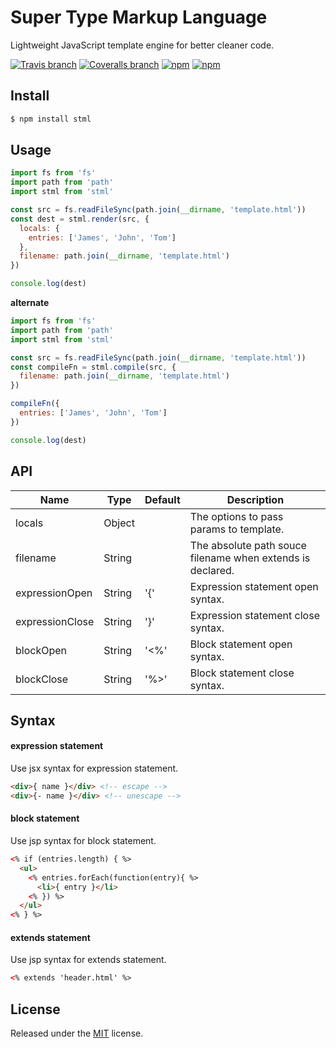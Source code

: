 # Super Type Markup Language

Lightweight JavaScript template engine for better cleaner code.

[![Travis branch](https://img.shields.io/travis/chikara-chan/stml/master.svg)](https://travis-ci.org/chikara-chan/stml)
[![Coveralls branch](https://img.shields.io/coveralls/chikara-chan/stml/master.svg)](https://coveralls.io/github/chikara-chan/stml)
[![npm](https://img.shields.io/npm/v/stml.svg)](https://www.npmjs.com/package/stml)
[![npm](https://img.shields.io/npm/l/stml.svg)](https://github.com/chikara-chan/stml/blob/master/LICENSE)

## Install

``` bash
$ npm install stml
```

## Usage

``` js
import fs from 'fs'
import path from 'path'
import stml from 'stml'

const src = fs.readFileSync(path.join(__dirname, 'template.html'))
const dest = stml.render(src, {
  locals: {
    entries: ['James', 'John', 'Tom']
  },
  filename: path.join(__dirname, 'template.html')
})

console.log(dest)
```

**alternate**

``` js
import fs from 'fs'
import path from 'path'
import stml from 'stml'

const src = fs.readFileSync(path.join(__dirname, 'template.html'))
const compileFn = stml.compile(src, {
  filename: path.join(__dirname, 'template.html')
})

compileFn({
  entries: ['James', 'John', 'Tom']
})

console.log(dest)
```

## API

Name | Type | Default | Description
--- | --- | --- | ---
locals | Object |  | The options to pass params to template.
filename | String |  | The absolute path souce filename when extends is declared.
expressionOpen | String | '{' | Expression statement open syntax.
expressionClose | String | '}' | Expression statement close syntax.
blockOpen | String | '<%' | Block statement open syntax.
blockClose | String | '%>' | Block statement close syntax.

## Syntax

#### expression statement

Use jsx syntax for expression statement.
``` html
<div>{ name }</div> <!-- escape -->
<div>{- name }</div> <!-- unescape -->
```

#### block statement

Use jsp syntax for block statement.

``` html
<% if (entries.length) { %>
  <ul>
    <% entries.forEach(function(entry){ %>
      <li>{ entry }</li>
    <% }) %>
  </ul>
<% } %>

```

#### extends statement

Use jsp syntax for extends statement.
``` html
<% extends 'header.html' %>
```

## License

Released under the [MIT](https://github.com/chikara-chan/stml/blob/master/LICENSE) license.
